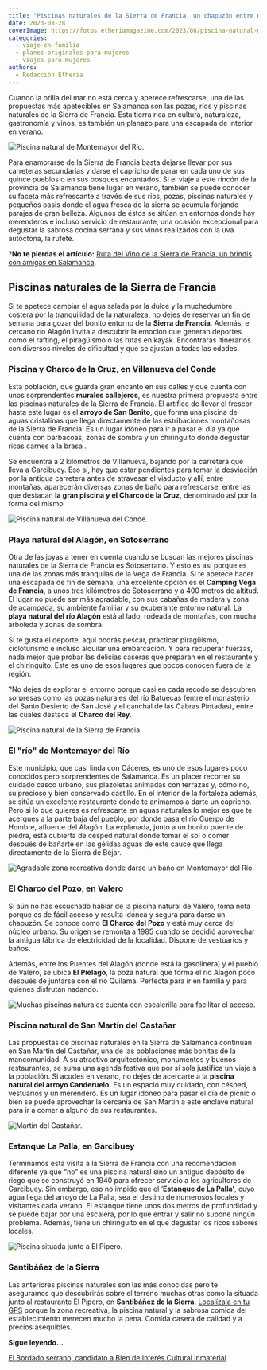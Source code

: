 ```yaml
---
title: "Piscinas naturales de la Sierra de Francia, un chapuzón entre montañas"
date: 2023-08-28
coverImage: https://fotos.etheriamagazine.com/2023/08/piscina-natural-montemayor-rio-salamanca.jpg
categories: 
  - viaje-en-familia
  - planes-originales-para-mujeres
  - viajes-para-mujeres
authors: 
  - Redacción Etheria
---
```


Cuando la orilla del mar no está cerca y apetece refrescarse, una de las propuestas más 
apetecibles en Salamanca son las pozas, ríos y piscinas naturales de la Sierra de 
Francia. Esta tierra rica en cultura, naturaleza, gastronomía y vinos, es también un 
planazo para una escapada de interior en verano. 

![Piscina natural de Montemayor del Río.](https://fotos.etheriamagazine.com/2023/08/piscina-natural-montemayor-rio-salamanca-850x638.jpg "Piscina natural de Montemayor del Río. © Pepa García")

Para enamorarse de la Sierra de Francia basta dejarse llevar por sus carreteras 
secundarias y darse el capricho de parar en cada uno de sus quince pueblos o en sus 
bosques encantados. Si el viaje a este rincón de la provincia de Salamanca tiene lugar 
en verano, también se puede conocer su faceta más refrescante a través de sus ríos, 
pozas, piscinas naturales y pequeños oasis donde el agua fresca de la sierra se acumula 
forjando parajes de gran belleza. Algunos de éstos se sitúan en entornos donde hay 
merenderos e incluso servicio de restaurante, una ocasión excepcional para degustar la 
sabrosa cocina serrana y sus vinos realizados con la uva autóctona, la rufete. 

?**No te pierdas el artículo:** [Ruta del Vino de la Sierra de Francia, un brindis con 
amigas en 
Salamanca](https://etheriamagazine.com/2021/08/11/plan-con-amigas-ruta-del-vino-sierra-de-francia/). 

## Piscinas naturales de la Sierra de Francia

Si te apetece cambiar el agua salada por la dulce y la muchedumbre costera por la 
tranquilidad de la naturaleza, no dejes de reservar un fin de semana para gozar del 
bonito entorno de la **Sierra de Francia**. Además, el cercano río Alagón invita a 
descubrir la emoción que generan deportes como el rafting, el piragüismo o las rutas en 
kayak. Encontrarás itinerarios con diversos niveles de dificultad y que se ajustan a 
todas las edades. 

### Piscina y Charco de la Cruz, en Villanueva del Conde

Esta población, que guarda gran encanto en sus calles y que cuenta con unos 
sorprendentes **murales callejeros**, es nuestra primera propuesta entre las piscinas 
naturales de la Sierra de Francia. El artífice de llevar el frescor hasta este lugar es 
el **arroyo de San Benito**, que forma una piscina de aguas cristalinas que llega 
directamente de las estribaciones montañosas de la Sierra de Francia. Es un lugar idóneo 
para ir a pasar el día ya que cuenta con barbacoas, zonas de sombra y un chiringuito 
donde degustar ricas carnes a la brasa . 

Se encuentra a 2 kilómetros de Villanueva, bajando por la carretera que lleva a 
Garcibuey. Eso sí, hay que estar pendientes para tomar la desviación por la antigua 
carretera antes de atravesar el viaducto y allí, entre montañas, aparecerán diversas 
zonas de baño para refrescarse, entre las que destacan **la gran piscina y el Charco de 
la Cruz,** denominado así por la forma del mismo 

![Piscina natural de Villanueva del Conde.](https://fotos.etheriamagazine.com/2023/08/Piscinas-naturales-sierra-francia.jpg "Piscina natural de Villanueva del Conde. © Turismo de Sierra de Francia")

### Playa natural del Alagón, en Sotoserrano

Otra de las joyas a tener en cuenta cuando se buscan las mejores piscinas naturales de 
la Sierra de Francia es Sotoserrano. Y esto es así porque es una de las zonas más 
tranquilas de la Vega de Francia. Si te apetece hacer una escapada de fin de semana, una 
excelente opción es el **Camping Vega de Francia**, a unos tres kilómetros de 
Sotoserrano y a 400 metros de altitud. El lugar no puede ser más agradable, con sus 
cabañas de madera y zona de acampada, su ambiente familiar y su exuberante entorno 
natural. La **playa natural del río Alagón** está al lado, rodeada de montañas, con 
mucha arboleda y zonas de sombra. 

Si te gusta el deporte, aquí podrás pescar, practicar piragüismo, cicloturismo e incluso 
alquilar una embarcación. Y para recuperar fuerzas, nada mejor que probar las delicias 
caseras que preparan en el restaurante y el chiringuito. Este es uno de esos lugares que 
pocos conocen fuera de la región. 

?No dejes de explorar el entorno porque casi en cada recodo se descubren sorpresas como 
las pozas naturales del río Batuecas (entre el monasterio del Santo Desierto de San José 
y el canchal de las Cabras Pintadas), entre las cuales destaca el **Charco del Rey**. 

![Piscina natural de la Sierra de Francia.](https://fotos.etheriamagazine.com/2023/08/poza-natural-sierra-francia.jpg "Piscina natural de Salamanca. © Turismo Sierra de Francia")

### El "río" de Montemayor del Río

Este municipio, que casi linda con Cáceres, es uno de esos lugares poco conocidos pero 
sorprendentes de Salamanca. Es un placer recorrer su cuidado casco urbano, sus 
plazoletas animadas con terrazas y, cómo no, su precioso y bien conservado castillo. En 
el interior de la fortaleza además, se sitúa un excelente restaurante donde te animamos 
a darte un capricho. Pero si lo que quieres es refrescarte en aguas naturales lo mejor 
es que te acerques a la parte baja del pueblo, por donde pasa el río Cuerpo de Hombre, 
afluente del Alagón. La explanada, junto a un bonito puente de piedra, está cubierta de 
césped natural donde tomar el sol o comer después de bañarte en las gélidas aguas de 
este cauce que llega directamente de la Sierra de Béjar. 

![Agradable zona recreativa donde darse un baño en Montemayor del Río.](https://fotos.etheriamagazine.com/2023/08/piscina-natural-montemayor-rio.jpg "Agradable zona recreativa donde darse un baño en Montemayor del Río. © Pepa García")

### El Charco del Pozo, en Valero

Si aún no has escuchado hablar de la piscina natural de Valero, toma nota porque es de 
fácil acceso y resulta idónea y segura para darse un chapuzón. Se conoce como **El 
Charco del Pozo** y está muy cerca del núcleo urbano. Su origen se remonta a 1985 cuando 
se decidió aprovechar la antigua fábrica de electricidad de la localidad. Dispone de 
vestuarios y baños. 

Además, entre los Puentes del Alagón (donde está la gasolinera) y el pueblo de Valero, 
se ubica **El Piélago**, la poza natural que forma el río Alagón poco después de 
juntarse con el río Quilama. Perfecta para ir en familia y para quienes disfrutan 
nadando. 

![Muchas piscinas naturales cuenta con escalerilla para facilitar el acceso.](https://fotos.etheriamagazine.com/2023/08/piscina-natural-rio-salamanca.jpg "Muchas piscinas naturales cuenta con barandilla para facilitar el acceso. © Turismo Sª Francia")

### Piscina natural de San Martín del Castañar

Las propuestas de piscinas naturales en la Sierra de Salamanca continúan en San Martín 
del Castañar, una de las poblaciones más bonitas de la mancomunidad. A su atractivo 
arquitectónico, monumentos y buenos restaurantes, se suma una agenda festiva que por sí 
sola justifica un viaje a la población. Si acudes en verano, no dejes de acercarte a la 
**piscina natural del arroyo Canderuelo**. Es un espacio muy cuidado, con césped, 
vestuarios y un merendero. Es un lugar idóneo para pasar el día de pícnic o bien se 
puede aprovechar la cercanía de San Martín a este enclave natural para ir a comer a 
alguno de sus restaurantes. 

![Martín del Castañar.](https://fotos.etheriamagazine.com/2023/08/piscina-martin-castanar.jpg "Martín del Castañar. © CC")

### Estanque La Palla, en Garcibuey

Terminamos esta visita a la Sierra de Francia con una recomendación diferente ya que 
“no” es una piscina natural sino un antiguo depósito de riego que se construyó en 1940 
para ofrecer servicio a los agricultores de Garcibuey. Sin embargo, eso no impide que el 
‘**Estanque de La Palla’**, cuyo agua llega del arroyo de La Palla, sea el destino de 
numerosos locales y visitantes cada verano. El estanque tiene unos dos metros de 
profundidad y se puede bajar por una escalera, por lo que entrar y salir no supone 
ningún problema. Además, tiene un chiringuito en el que degustar los ricos sabores 
locales. 

![Piscina situada junto a El Pipero.](https://fotos.etheriamagazine.com/2023/08/piscina-el-pipero.jpg "Piscina situada junto a El Pipero. © Pepa García")

### Santibáñez de la Sierra

Las anteriores piscinas naturales son las más conocidas pero te aseguramos que 
descubrirás sobre el terreno muchas otras como la situada junto al restaurante El 
Pipero, en **Santibáñez de la Sierra**. [Localízala en tu 
GPS](https://goo.gl/maps/2e8rGJMKKdzkP8q16) porque la zona recreativa, la piscina 
natural y la sabrosa comida del establecimiento merecen mucho la pena. Comida casera de 
calidad y a precios asequibles. 

**Sigue leyendo...** 

[El Bordado serrano, candidato a Bien de Interés Cultural 
Inmaterial](https://etheriamagazine.com/2022/01/14/bordado-serrano-bien-interes-cultural/).
